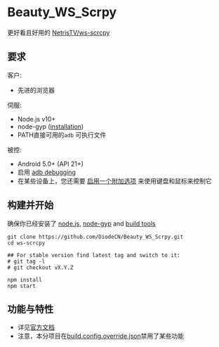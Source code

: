 # Beauty_WS_Scrpy

更好看且好用的 [NetrisTV/ws-scrcpy](https://github.com/NetrisTV/ws-scrcpy)

## 要求

客户:
* 先进的浏览器

伺服:
* Node.js v10+
* node-gyp ([installation](https://github.com/nodejs/node-gyp#installation))
* PATH直接可用的`adb` 可执行文件

被控:
* Android 5.0+ (API 21+)
* 启用 [adb debugging](https://developer.android.com/studio/command-line/adb.html#Enabling)
* 在某些设备上，您还需要
[启用一个附加选项](https://github.com/Genymobile/scrcpy/issues/70#issuecomment-373286323)
来使用键盘和鼠标来控制它

## 构建并开始

确保你已经安装了 [node.js](https://nodejs.org/en/download/),
[node-gyp](https://github.com/nodejs/node-gyp) and
[build tools](https://github.com/nodejs/node-gyp#installation)
```shell
git clone https://github.com/DiodeCN/Beauty_WS_Scrpy.git
cd ws-scrcpy

## For stable version find latest tag and switch to it:
# git tag -l
# git checkout vX.Y.Z

npm install
npm start
```
## 功能与特性
* 详见[官方文档](https://github.com/NetrisTV/ws-scrcpy/blob/master/README.md)
* 注意，本分项目在[build.config.override.json](https://github.com/DiodeCN/Beauty_WS_Scrpy/blob/main/build.config.override.json)禁用了某些功能